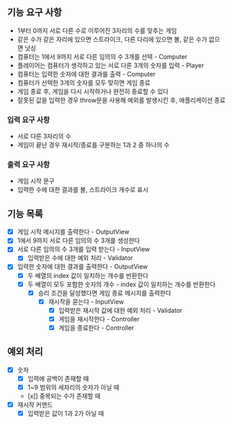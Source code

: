 ## 기능 요구 사항

- 1부터 0까지 서로 다른 수로 이루어진 3자리의 수를 맞추는 게임
- 같은 수가 같은 자리에 있으면 스트라이크, 다른 다리에 있으면 볼, 같은 수가 없으면 낫싱
- 컴퓨터는 1에서 9까지 서로 다른 임의의 수 3개를 선택 - Computer
- 플레이어는 컴퓨터가 생각하고 있는 서로 다른 3개의 숫자를 입력 - Player
- 컴퓨터는 입력한 숫자에 대한 결과를 출력 - Computer
- 컴퓨터가 선택한 3개의 숫자를 모두 맞히면 게임 종료
- 게임 종료 후, 게임을 다시 시작하거나 완전히 종료할 수 있다
- 잘못된 값을 입력한 경우 throw문을 사용해 예외를 발생시킨 후, 애플리케이션 종료

### 입력 요구 사항

- 서로 다른 3자리의 수
- 게임이 끝난 경우 재시작/종료를 구분하는 1과 2 중 하나의 수

### 출력 요구 사항

- 게임 시작 문구
- 입력한 수에 대한 결과를 볼, 스트라이크 개수로 표시

## 기능 목록

- [x] 게임 시작 메시지를 출력한다 - OutputView
- [x] 1에서 9까지 서로 다른 임의의 수 3개를 생성한다
- [x] 서로 다른 임의의 수 3개를 입력 받는다 - InputView
  - [x] 입력받은 수에 대한 예외 처리 - Validator
- [x] 입력한 숫자에 대한 결과를 출력한다 - OutputView
  - [x] 두 배열의 index 값이 일치하는 개수를 반환한다
  - [x] 두 배열이 모두 포함한 숫자의 개수 - index 값이 일치하는 개수를 반환한다
    - [x] 승리 조건을 달성했다면 게임 종료 메시지를 출력한다
      - [x] 재시작을 묻는다 - InputView
        - [x] 입력받은 재시작 값에 대한 예외 처리 - Validator
        - [x] 게임을 재시작한다 - Controller
        - [x] 게임을 종료한다 - Controller

## 예외 처리

- [x] 숫자
  - [x] 입력에 공백이 존재할 때
  - [x] 1~9 범위의 세자리의 숫자가 아닐 때
  - [x]] 중복되는 수가 존재할 때
- [x] 재시작 커맨드
  - [x] 입력받은 값이 1과 2가 아닐 때
